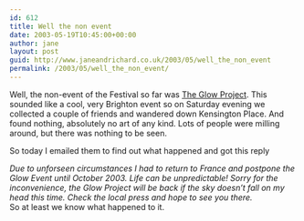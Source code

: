 ```yaml
---
id: 612
title: Well the non event
date: 2003-05-19T10:45:00+00:00
author: jane
layout: post
guid: http://www.janeandrichard.co.uk/2003/05/well_the_non_event
permalink: /2003/05/well_the_non_event/
---
```

Well, the non-event of the Festival so far was [The Glow Project](http://www.theglowproject.com/). This sounded like a cool, very Brighton event so on Saturday evening we collected a couple of friends and wandered down Kensington Place. And found nothing, absolutely no art of any kind. Lots of people were milling around, but there was nothing to be seen.

So today I emailed them to find out what happened and got this reply
  
_Due to unforseen circumstances I had to return to France and postpone the Glow Event until October 2003. Life can be unpredictable! Sorry for the inconvenience, the Glow Project will be back if the sky doesn&#8217;t fall on my head this time. Check the local press and hope to see you there._   
So at least we know what happened to it.